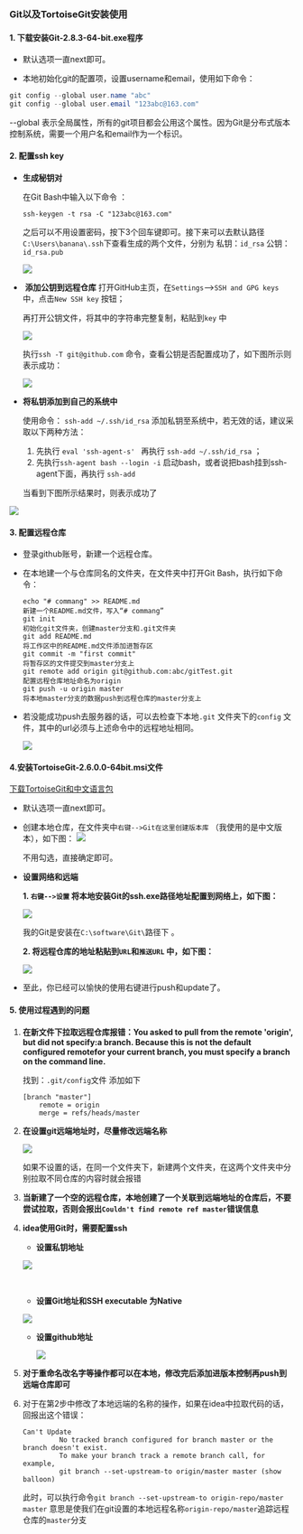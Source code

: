 ### Git以及TortoiseGit安装使用

#### 1. 下载安装Git-2.8.3-64-bit.exe程序

- 默认选项一直next即可。


- 本地初始化git的配置项，设置username和email，使用如下命令：

 ```java
git config --global user.name "abc"
git config --global user.email "123abc@163.com"
 ```

--global 表示全局属性，所有的git项目都会公用这个属性。因为Git是分布式版本控制系统，需要一个用户名和email作为一个标识。

#### 2. 配置ssh key

- **生成秘钥对** 

  在Git Bash中输入以下命令 ：

  ``` 
  ssh-keygen -t rsa -C "123abc@163.com"
  ```
  之后可以不用设置密码，按下3个回车键即可。接下来可以去默认路径 `C:\Users\banana\.ssh`下查看生成的两个文件，分别为 私钥：`id_rsa` 公钥：`id_rsa.pub` 

  ![](C:\Users\banana\Pictures\微信截图_20180324002602.png)

- ​ **添加公钥到远程仓库** 
  打开GitHub主页，在`Settings`-->`SSH and GPG keys`中，点击`New SSH key` 按钮；

  再打开公钥文件，将其中的字符串完整复制，粘贴到`key` 中

  ![](C:\Users\banana\Pictures\微信截图_20180324002258.png)

  执行`ssh -T git@github.com` 命令，查看公钥是否配置成功了，如下图所示则表示成功：

  ![](C:\Users\banana\Pictures\微信截图_20180324213757.png)

- **将私钥添加到自己的系统中** 

  使用命令： `ssh-add ~/.ssh/id_rsa`  添加私钥至系统中，若无效的话，建议采取以下两种方法：
  1. 先执行 `eval 'ssh-agent-s' ` 再执行 `ssh-add ~/.ssh/id_rsa` ；
  2. 先执行`ssh-agent bash --login -i` 启动bash，或者说把bash挂到ssh-agent下面，再执行 `ssh-add`

  当看到下图所示结果时，则表示成功了

![](C:\Users\banana\Pictures\微信截图_20180324003452.png)

#### 3. 配置远程仓库

- 登录github账号，新建一个远程仓库。

- 在本地建一个与仓库同名的文件夹，在文件夹中打开Git Bash，执行如下命令：

  ``` 
  echo "# commang" >> README.md
  新建一个README.md文件，写入“# commang”
  git init
  初始化git文件夹，创建master分支和.git文件夹
  git add README.md
  将工作区中的README.md文件添加进暂存区
  git commit -m "first commit"
  将暂存区的文件提交到master分支上
  git remote add origin git@github.com:abc/gitTest.git
  配置远程仓库地址命名为origin
  git push -u origin master
  将本地master分支的数据push到远程仓库的master分支上
  ```

- 若没能成功push去服务器的话，可以去检查下本地`.git` 文件夹下的`config` 文件，其中的url必须与上述命令中的远程地址相同。

  ![](C:\Users\banana\Pictures\微信截图_20180324141838.png)
#### 4.安装TortoiseGit-2.6.0.0-64bit.msi文件 

[下载TortoiseGit和中文语言包](https://tortoisegit.org/download/)

- 默认选项一直next即可。

- 创建本地仓库，在文件夹中`右键-->Git在这里创建版本库` （我使用的是中文版本），如下图：
  ![](C:\Users\banana\Pictures\微信截图_20180324214536.png)

  不用勾选，直接确定即可。

- **设置网络和远端** 

  **1. `右键-->设置` 将本地安装Git的ssh.exe路径地址配置到网络上，如下图：**

  ![](C:\Users\banana\Pictures\微信截图_20180324215326.png)

  我的Git是安装在`C:\software\Git\`路径下 。

  **2. 将远程仓库的地址粘贴到`URL`和`推送URL` 中，如下图：**

  ![](C:\Users\banana\Pictures\微信截图_20180324214754.png)

- 至此，你已经可以愉快的使用右键进行push和update了。

#### 5. 使用过程遇到的问题

1. **在新文件下拉取远程仓库报错：You asked to pull from the remote 'origin', but did not specify:a branch. Because this is not the default configured remotefor your current branch, you must specify a branch on the command line.**

   找到：`.git/config`文件 添加如下

   ```
   [branch "master"]
       remote = origin
       merge = refs/heads/master
   ```

2. **在设置git远端地址时，尽量修改远端名称** 

   ![](C:\Users\banana\Pictures\微信截图_20180327222554.png)

   如果不设置的话，在同一个文件夹下，新建两个文件夹，在这两个文件夹中分别拉取不同仓库的内容时就会报错

3.  **当新建了一个空的远程仓库，本地创建了一个关联到远端地址的仓库后，不要尝试拉取，否则会报出`Couldn't find remote ref master`错误信息**

4. **idea使用Git时，需要配置ssh**

   - **设置私钥地址**

   ![](C:\Users\banana\Pictures\微信截图_20180327233928.png)

   ​

   - **设置Git地址和SSH executable 为Native**

   ![](C:\Users\banana\Pictures\微信截图_20180327234038.png)

   - **设置github地址**

     ![](C:\Users\banana\Pictures\微信截图_20180327234303.png)

5. **对于重命名改名字等操作都可以在本地，修改完后添加进版本控制再push到远端仓库即可**

6. 对于在第2步中修改了本地远端的名称的操作，如果在idea中拉取代码的话，回报出这个错误：

   ```
   Can't Update
   			No tracked branch configured for branch master or the branch doesn't exist.
   			To make your branch track a remote branch call, for example,
   			git branch --set-upstream-to origin/master master (show balloon)
   ```

   此时，可以执行命令`git branch --set-upstream-to origin-repo/master master` 意思是使我们在git设置的本地远程名称`origin-repo/master`追踪远程仓库的`master`分支

   ​

   ​